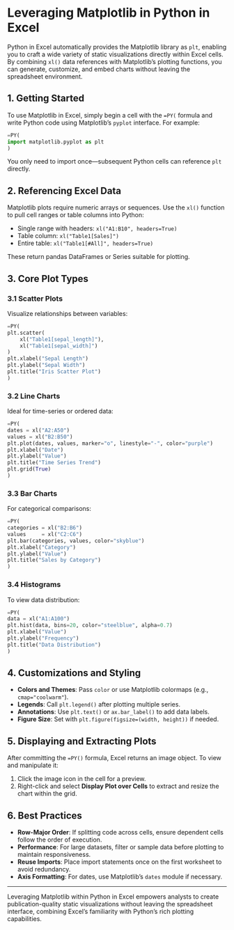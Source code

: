 # Leveraging Matplotlib in Python in Excel

Python in Excel automatically provides the Matplotlib library as `plt`, enabling you to craft a wide variety of static visualizations directly within Excel cells. By combining `xl()` data references with Matplotlib’s plotting functions, you can generate, customize, and embed charts without leaving the spreadsheet environment.

## 1. Getting Started

To use Matplotlib in Excel, simply begin a cell with the `=PY(` formula and write Python code using Matplotlib’s `pyplot` interface. For example:

```python
=PY(
import matplotlib.pyplot as plt
)
```

You only need to import once—subsequent Python cells can reference `plt` directly.

## 2. Referencing Excel Data

Matplotlib plots require numeric arrays or sequences. Use the `xl()` function to pull cell ranges or table columns into Python:

- Single range with headers: `xl("A1:B10", headers=True)`
- Table column: `xl("Table1[Sales]")`
- Entire table: `xl("Table1[#All]", headers=True)`

These return pandas DataFrames or Series suitable for plotting.

## 3. Core Plot Types

### 3.1 Scatter Plots

Visualize relationships between variables:

```python
=PY(
plt.scatter(
    xl("Table1[sepal_length]"),
    xl("Table1[sepal_width]")
)
plt.xlabel("Sepal Length")
plt.ylabel("Sepal Width")
plt.title("Iris Scatter Plot")
)
```

### 3.2 Line Charts

Ideal for time-series or ordered data:

```python
=PY(
dates = xl("A2:A50")
values = xl("B2:B50")
plt.plot(dates, values, marker="o", linestyle="-", color="purple")
plt.xlabel("Date")
plt.ylabel("Value")
plt.title("Time Series Trend")
plt.grid(True)
)
```

### 3.3 Bar Charts

For categorical comparisons:

```python
=PY(
categories = xl("B2:B6")
values     = xl("C2:C6")
plt.bar(categories, values, color="skyblue")
plt.xlabel("Category")
plt.ylabel("Value")
plt.title("Sales by Category")
)
```

### 3.4 Histograms

To view data distribution:

```python
=PY(
data = xl("A1:A100")
plt.hist(data, bins=20, color="steelblue", alpha=0.7)
plt.xlabel("Value")
plt.ylabel("Frequency")
plt.title("Data Distribution")
)
```

## 4. Customizations and Styling

- **Colors and Themes**: Pass `color` or use Matplotlib colormaps (e.g., `cmap="coolwarm"`).
- **Legends**: Call `plt.legend()` after plotting multiple series.
- **Annotations**: Use `plt.text()` or `ax.bar_label()` to add data labels.
- **Figure Size**: Set with `plt.figure(figsize=(width, height))` if needed.

## 5. Displaying and Extracting Plots

After committing the `=PY()` formula, Excel returns an image object. To view and manipulate it:

1. Click the image icon in the cell for a preview.
2. Right-click and select **Display Plot over Cells** to extract and resize the chart within the grid.

## 6. Best Practices

- **Row-Major Order**: If splitting code across cells, ensure dependent cells follow the order of execution.
- **Performance**: For large datasets, filter or sample data before plotting to maintain responsiveness.
- **Reuse Imports**: Place import statements once on the first worksheet to avoid redundancy.
- **Axis Formatting**: For dates, use Matplotlib’s `dates` module if necessary.

---

Leveraging Matplotlib within Python in Excel empowers analysts to create publication-quality static visualizations without leaving the spreadsheet interface, combining Excel’s familiarity with Python’s rich plotting capabilities.
